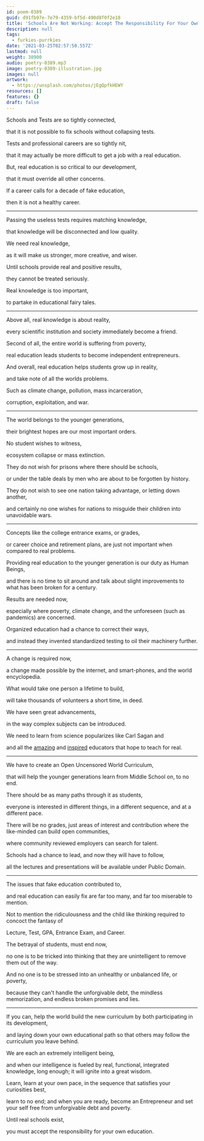 ```yaml
---
id: poem-0389
guid: d91fb97e-7e79-4359-bf5d-490d8f0f2e18
title: 'Schools Are Not Working: Accept The Responsibility For Your Own Education'
description: null
tags:
  - furkies-purrkies
date: '2021-03-25T02:57:50.557Z'
lastmod: null
weight: 38900
audio: poetry-0389.mp3
image: poetry-0389-illustration.jpg
images: null
artwork:
  - https://unsplash.com/photos/jEgQpfkHEWY
resources: []
features: {}
draft: false
---
```


Schools and Tests are so tightly connected,

that it is not possible to fix schools without collapsing tests.

Tests and professional careers are so tightly nit,

that it may actually be more difficult to get a job with a real education.

But, real education is so critical to our development,

that it must override all other concerns.

If a career calls for a decade of fake education,

then it is not a healthy career.

---

Passing the useless tests requires matching knowledge,

that knowledge will be disconnected and low quality.

We need real knowledge,

as it will make us stronger, more creative, and wiser.

Until schools provide real and positive results,

they cannot be treated seriously.

Real knowledge is too important,

to partake in educational fairy tales.

---

Above all, real knowledge is about reality,

every scientific institution and society immediately become a friend.

Second of all, the entire world is suffering from poverty,

real education leads students to become independent entrepreneurs.

And overall, real education helps students grow up in reality,

and take note of all the worlds problems.

Such as climate change, pollution, mass incarceration,

corruption, exploitation, and war.

---

The world belongs to the younger generations,

their brightest hopes are our most important orders.

No student wishes to witness,

ecosystem collapse or mass extinction.

They do not wish for prisons where there should be schools,

or under the table deals by men who are about to be forgotten by history.

They do not wish to see one nation taking advantage, or letting down another,

and certainly no one wishes for nations to misguide their children into unavoidable wars.

---

Concepts like the college entrance exams, or grades,

or career choice and retirement plans, are just not important when compared to real problems.

Providing real education to the younger generation is our duty as Human Beings,

and there is no time to sit around and talk about slight improvements to what has been broken for a century.

Results are needed now,

especially where poverty, climate change, and the unforeseen (such as pandemics) are concerned.

Organized education had a chance to correct their ways,

and instead they invented standardized testing to oil their machinery further.

---

A change is required now,

a change made possible by the internet, and smart-phones, and the world encyclopedia.

What would take one person a lifetime to build,

will take thousands of volunteers a short time, in deed.

We have seen great advancements,

in the way complex subjects can be introduced.

We need to learn from science popularizes like Carl Sagan and

and all the [amazing](https://www.youtube.com/channel/UCYO_jab_esuFRV4b17AJtAw) and [inspired](https://www.youtube.com/watch?v=Ws6qmXDJgwU) educators that hope to teach for real.

---

We have to create an Open Uncensored World Curriculum,

that will help the younger generations learn from Middle School on, to no end.

There should be as many paths through it as students,

everyone is interested in different things, in a different sequence, and at a different pace.

There will be no grades, just areas of interest and contribution where the like-minded can build open communities,

where community reviewed employers can search for talent.

Schools had a chance to lead, and now they will have to follow,

all the lectures and presentations will be available under Public Domain.

---

The issues that fake education contributed to,

and real education can easily fix are far too many, and far too miserable to mention.

Not to mention the ridiculousness and the child like thinking required to concoct the fantasy of

Lecture, Test, GPA, Entrance Exam, and Career.

The betrayal of students, must end now,

no one is to be tricked into thinking that they are unintelligent to remove them out of the way.

And no one is to be stressed into an unhealthy or unbalanced life, or poverty,

because they can't handle the unforgivable debt, the mindless memorization, and endless broken promises and lies.

---

If you can, help the world build the new curriculum by both participating in its development,

and laying down your own educational path so that others may follow the curriculum you leave behind.

We are each an extremely intelligent being,

and when our intelligence is fueled by real, functional, integrated knowledge, long enough; it will ignite into a great wisdom.

Learn, learn at your own pace, in the sequence that satisfies your curiosities best,

learn to no end; and when you are ready, become an Entrepreneur and set your self free from unforgivable debt and poverty.

Until real schools exist,

you must accept the responsibility for your own education.

